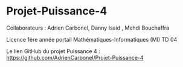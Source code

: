 # Projet-Puissance-4

Collaborateurs : Adrien Carbonel, Danny Isaid , Mehdi Bouchaffra

Licence 1ère année portail Mathématiques-Informatiques (MI) TD 04


Le lien GitHub du projet Puissance 4 : https://github.com/AdrienCarbonel/Projet-Puissance-4

